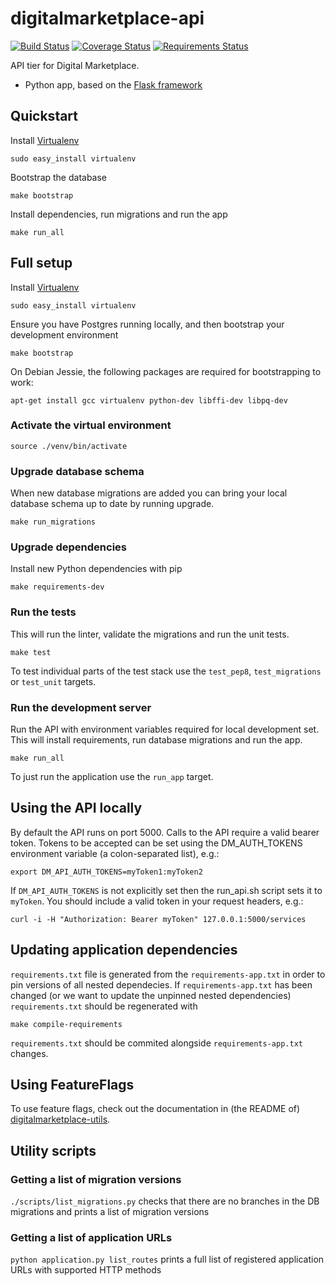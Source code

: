 # digitalmarketplace-api

[![Build Status](https://travis-ci.org/alphagov/digitalmarketplace-api.svg?branch=master)](https://travis-ci.org/alphagov/digitalmarketplace-api)
[![Coverage Status](https://coveralls.io/repos/alphagov/digitalmarketplace-api/badge.svg?branch=master&service=github)](https://coveralls.io/github/alphagov/digitalmarketplace-api?branch=master)
[![Requirements Status](https://requires.io/github/alphagov/digitalmarketplace-api/requirements.svg?branch=master)](https://requires.io/github/alphagov/digitalmarketplace-api/requirements/?branch=master)

API tier for Digital Marketplace.

- Python app, based on the [Flask framework](http://flask.pocoo.org/)

## Quickstart

Install [Virtualenv](https://virtualenv.pypa.io/en/latest/)
```
sudo easy_install virtualenv
```

Bootstrap the database
```
make bootstrap
```

Install dependencies, run migrations and run the app
```
make run_all
```

## Full setup

Install [Virtualenv](https://virtualenv.pypa.io/en/latest/)

```
sudo easy_install virtualenv
```

Ensure you have Postgres running locally, and then bootstrap your development
environment

```
make bootstrap
```

On Debian Jessie, the following packages are required for bootstrapping to work:

```
apt-get install gcc virtualenv python-dev libffi-dev libpq-dev
```

### Activate the virtual environment

```
source ./venv/bin/activate
```

### Upgrade database schema

When new database migrations are added you can bring your local database schema
up to date by running upgrade.

```make run_migrations```

### Upgrade dependencies

Install new Python dependencies with pip

```make requirements-dev```

### Run the tests

This will run the linter, validate the migrations and run the unit tests.

```make test```

To test individual parts of the test stack use the `test_pep8`, `test_migrations`
or `test_unit` targets.

### Run the development server

Run the API with environment variables required for local development set.
This will install requirements, run database migrations and run the app.

```make run_all```

To just run the application use the `run_app` target.

## Using the API locally

By default the API runs on port 5000. Calls to the API require a valid bearer 
token. Tokens to be accepted can be set using the DM_AUTH_TOKENS environment
variable (a colon-separated list), e.g.:

```export DM_API_AUTH_TOKENS=myToken1:myToken2```

If ``DM_API_AUTH_TOKENS`` is not explicitly set then the run_api.sh script sets
it to ``myToken``. You should include a valid token in your request headers, 
e.g.:

```
curl -i -H "Authorization: Bearer myToken" 127.0.0.1:5000/services
```

## Updating application dependencies

`requirements.txt` file is generated from the `requirements-app.txt` in order to pin
versions of all nested dependecies. If `requirements-app.txt` has been changed (or
we want to update the unpinned nested dependencies) `requirements.txt` should be
regenerated with

```
make compile-requirements
```

`requirements.txt` should be commited alongside `requirements-app.txt` changes.

## Using FeatureFlags

To use feature flags, check out the documentation in (the README of)
[digitalmarketplace-utils](https://github.com/alphagov/digitalmarketplace-utils#using-featureflags).


## Utility scripts

### Getting a list of migration versions

`./scripts/list_migrations.py` checks that there are no branches in the DB migrations and prints a
list of migration versions

### Getting a list of application URLs

`python application.py list_routes` prints a full list of registered application URLs with supported HTTP methods
